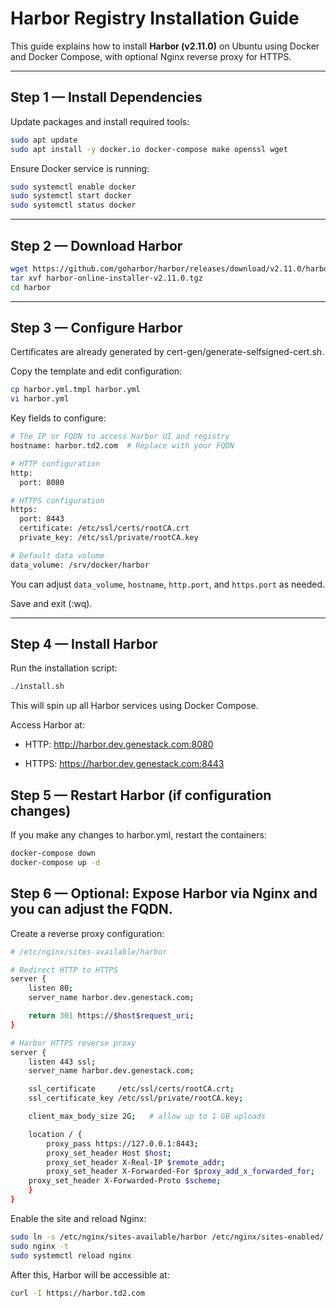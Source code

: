 # Harbor Registry Installation Guide

This guide explains how to install **Harbor (v2.11.0)** on Ubuntu using Docker and Docker Compose, with optional Nginx reverse proxy for HTTPS.

---

## Step 1 — Install Dependencies

Update packages and install required tools:

```bash
sudo apt update
sudo apt install -y docker.io docker-compose make openssl wget
```

Ensure Docker service is running:

```bash
sudo systemctl enable docker
sudo systemctl start docker
sudo systemctl status docker
```

---

## Step 2 — Download Harbor

```bash
wget https://github.com/goharbor/harbor/releases/download/v2.11.0/harbor-online-installer-v2.11.0.tgz
tar xvf harbor-online-installer-v2.11.0.tgz
cd harbor
```

---

## Step 3 — Configure Harbor

Certificates are already generated by cert-gen/generate-selfsigned-cert.sh.

Copy the template and edit configuration:
```bash
cp harbor.yml.tmpl harbor.yml
vi harbor.yml
```
Key fields to configure:
```bash
# The IP or FQDN to access Harbor UI and registry
hostname: harbor.td2.com  # Replace with your FQDN

# HTTP configuration
http:
  port: 8080

# HTTPS configuration
https:
  port: 8443
  certificate: /etc/ssl/certs/rootCA.crt
  private_key: /etc/ssl/private/rootCA.key

# Default data volume
data_volume: /srv/docker/harbor
```

You can adjust `data_volume`, `hostname`, `http.port`, and `https.port` as needed.

Save and exit (:wq).


---

## Step 4 — Install Harbor

Run the installation script:
```bash
./install.sh
```
This will spin up all Harbor services using Docker Compose.

Access Harbor at:

- HTTP: http://harbor.dev.genestack.com:8080

- HTTPS: https://harbor.dev.genestack.com:8443


## Step 5 — Restart Harbor (if configuration changes)

If you make any changes to harbor.yml, restart the containers:

```bash
docker-compose down
docker-compose up -d
```

## Step 6 — Optional: Expose Harbor via Nginx and you can adjust the FQDN.

Create a reverse proxy configuration:

```bash
# /etc/nginx/sites-available/harbor

# Redirect HTTP to HTTPS
server {
    listen 80;
    server_name harbor.dev.genestack.com;

    return 301 https://$host$request_uri;
}

# Harbor HTTPS reverse proxy
server {
    listen 443 ssl;
    server_name harbor.dev.genestack.com;

    ssl_certificate     /etc/ssl/certs/rootCA.crt;
    ssl_certificate_key /etc/ssl/private/rootCA.key;

    client_max_body_size 2G;   # allow up to 1 GB uploads

    location / {
        proxy_pass https://127.0.0.1:8443;
        proxy_set_header Host $host;
        proxy_set_header X-Real-IP $remote_addr;
        proxy_set_header X-Forwarded-For $proxy_add_x_forwarded_for;
	proxy_set_header X-Forwarded-Proto $scheme;
    }
}
```

Enable the site and reload Nginx:

```bash
sudo ln -s /etc/nginx/sites-available/harbor /etc/nginx/sites-enabled/
sudo nginx -t
sudo systemctl reload nginx
```

After this, Harbor will be accessible at:
```bash
curl -I https://harbor.td2.com
```
